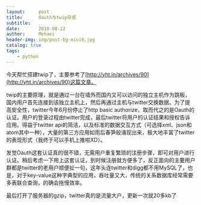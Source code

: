 ```yaml
---
layout:     post
title:      Oauth与twip杂感
subtitle:   
date:       2010-08-22
author:     Mehaei
header-img: img/post-bg-miui6.jpg
catalog: true
tags:
    - python
---
```

今天帮忙搭建twip了，主要参考了[http://yht.in/archives/90](http://yht.in/archives/90)这篇文章。

twip的主要原理，就是通过一台在墙外而国内又可以访问的独立主机作为跳板，国内用户首先连接到该独立主机上，然后再通过主机与twitter交换数据。为了提高安全性，twitter今年6月份停止了http basic authorize，取而代之的是Oauth的认证。用户的登录过程由twitter完成，最后twitter将用户的认证结果和授权告诉应用。得益于twitter api的简洁，以及标准的数据交互方式（可选择xml、json和atom其中一种），大量的第三方应用如雨后春笋般涌现出来，极大地丰富了twitter的表现形式（我终于可以手机上推啦XD）。

发觉Oauth这套认证真的很不错，无需用户重复繁琐的注册步骤，即可对用户进行认证。稍后考虑一下用上这套认证，到时候注册就方便多了，反正面向的主要用户群都是twitter的老用户顺便扯一句，这年头连twitter和digg都不用MySQL了，也是，对于key-value这种字典型的应用，吞吐量又大，传统的关系数据库经常需要多表联合查询，的确会拖慢效率。

最后打开了服务器的gzip，twitter真的是流量大户，更新一次就20多kb了
